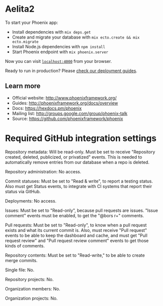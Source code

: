 # Aelita2

To start your Phoenix app:

  * Install dependencies with `mix deps.get`
  * Create and migrate your database with `mix ecto.create && mix ecto.migrate`
  * Install Node.js dependencies with `npm install`
  * Start Phoenix endpoint with `mix phoenix.server`

Now you can visit [`localhost:4000`](http://localhost:4000) from your browser.

Ready to run in production? Please [check our deployment guides](http://www.phoenixframework.org/docs/deployment).

## Learn more

  * Official website: http://www.phoenixframework.org/
  * Guides: http://phoenixframework.org/docs/overview
  * Docs: https://hexdocs.pm/phoenix
  * Mailing list: http://groups.google.com/group/phoenix-talk
  * Source: https://github.com/phoenixframework/phoenix


# Required GitHub integration settings

Repository metadata: Will be read-only. Must be set to receive "Repository created, deleted, publicized, or privatized" events. This is needed to automatically remove entries from our database when a repo is deleted.

Repository administration: No access.

Commit statuses: Must be set to "Read & write", to report a testing status. Also must get Status events, to integrate with CI systems that report their status via GitHub.

Deployments: No access.

Issues: Must be set to "Read-only", because pull requests are issues. "Issue comment" events must be enabled, to get the "@bors r+" comments.

Pull requests: Must be set to "Read-only", to know when a pull request exists and what its current commit is. Also, must receive "Pull request" events to be able to keep the dashboard and cache, and must get "Pull request review" and "Pull request review comment" events to get those kinds of comments.

Repository contents: Must be set to "Read-write," to be able to create merge commits.

Single file: No.

Repository projects: No.

Organization members: No.

Organization projects: No.
